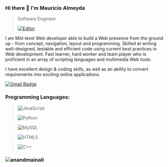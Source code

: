 
### Hi there 👋 I'm Mauricio Almeyda

> Software Engineer


> [![Editor](https://img.shields.io/badge/Editor-VSCode-blue?style=flat-square&logo=visual-studio-code&logoColor=white)](https://code.visualstudio.com/)


<div>
 <p>
I am Mid-level Web developer able to build a Web presence from the ground up - from concept, navigation, layout and programming. Skilled at writing well-designed, testable and efficient code using current best practices in Web development. Fast learner, hard worker and team player who is proficient in an array of scripting languages and multimedia Web tools.

I have excellent design & coding skills, as well as an ability to convert requirements into exciting online applications.

[![Gmail Badge](https://img.shields.io/badge/-ferbalmeyd@gmail.com-c14438?style=flat-square&logo=Gmail&logoColor=white&link=mailto:ferbalmeyd@gmail.com)](mailto:ferbalmeyd@gmail.com)

</p>
</div>

### Programming Languages:

> ![JavaScript](https://img.shields.io/badge/-JavaScript-black?style=flat-square&logo=javascript)


> ![Python](https://img.shields.io/badge/-Python-black?style=flat-square&logo=Python)


> ![MySQL](https://img.shields.io/badge/-MySQL-black?style=flat-square&logo=mysql)


> ![HTML5](https://img.shields.io/badge/-HTML5-E34F26?style=flat-square&logo=html5&logoColor=white)


> ![C++](https://img.shields.io/badge/-C++-00599C?style=flat-square&logo=c)


### <img src="https://komarev.com/ghpvc/?username=anandmainali" alt="anandmainali" />

